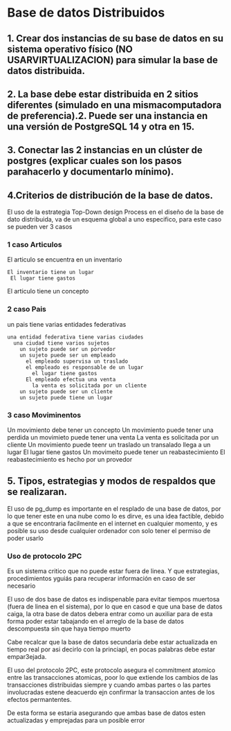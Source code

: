 # Base de datos Distribuidos

## 1. Crear dos instancias de su base de datos en su sistema operativo físico (NO USARVIRTUALIZACION) para simular la base de datos distribuida.
## 2. La   base   debe   estar   distribuida   en   2   sitios   diferentes   (simulado   en   una   mismacomputadora de preferencia).2. Puede ser una instancia en una versión de PostgreSQL 14 y otra en 15.
## 3. Conectar las 2 instancias en un clúster de postgres (explicar cuales son los pasos parahacerlo y documentarlo mínimo).
## 4.Criterios de distribución de la base de datos.

El uso de la estrategia Top-Down design Process en el diseño de la base de dato distribuida,  va de un esquema global a uno especifico, para este caso se pueden ver 3 casos

###  1 caso Articulos
  
  El articulo se encuentra en un inventario 
    
    El inventario tiene un lugar
     El lugar tiene gastos
 
 El articulo tiene un concepto  
  
###  2 caso Pais
  
  un pais tiene varias entidades federativas
    
    una entidad federativa tiene varias ciudades
      una ciudad tiene varios sujetos
        un sujeto puede ser un porvedor
        un sujeto puede ser un empleado
          el empleado supervisa un traslado
          el empleado es responsable de un lugar
            el lugar tiene gastos
          El empleado efectua una venta
            la venta es solicitada por un cliente
        un sujeto puede ser un cliente  
        un sujeto puede tiene un lugar 
  
###  3 caso Moviminentos
  
  Un movimiento debe tener un concepto
  Un movimiento puede tener una perdida
  un movimieto puede tener una venta
    La venta es solicitada por un cliente
  Un movimiento puede teenr un traslado
    un transalado llega a un lugar
      El lugar tiene gastos
  Un movimeito puede tener un reabastecimiento
    El reabastecimiento es hecho por un provedor
  
## 5. Tipos, estrategias y modos de respaldos que se realizaran. 


El uso de pg_dump es importante en el resplado de una base de datos, por lo que tener este en una nube como lo es dirve, es una idea factible, debido a que se encontraria facilmente en el internet en cualquier momento, y es posible su uso desde cualquier ordenador con solo tener el permiso de poder usarlo

### Uso de protocolo 2PC

Es un sistema critico que no puede estar fuera de linea. Y que estrategias, procedimientos yguiás para recuperar información en caso de ser necesario

El uso de dos base de datos es indispenable para evitar tiempos muertosa (fuera de linea en el sistema), por lo que en casod e que una base de datos caiga, la otra base de datos debera entrar como un  auxiliar para de esta forma poder estar tabajando en el arreglo de la base de datos descompuesta sin que haya tiempo muerto

Cabe recalcar que la base de datos secundaria debe estar actualizada en tiempo real por asi decirlo con la princiapl, en pocas palabras debe estar empar3ejada.

El uso del protocolo 2PC, este protocolo asegura el commitment atomico entre las transacciones atomicas, poor lo que extiende los cambios de las transacciones distribuidas siempre y cuando ambas partes o las partes involucradas estene deacuerdo ejn confirmar la transaccion antes de los efectos permantentes.

De esta forma se estaria asegurando que ambas base de datos esten actualizadas y emprejadas para un posible error

